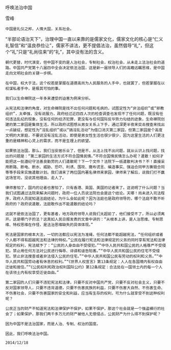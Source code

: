 呼唤法治中国

雪峰


    中国是礼仪之邦，人情大国，关系社会。

   “半部论语治天下”，治理中国一直以来靠的是儒家文化，儒家文化的核心是“仁义礼智信”和“温良恭俭让”，儒家不讲法，更不提倡法治，虽然倡导“礼”，但这个“礼”只是“礼尚往来”的“礼”，其中没有法的含义。

    朝代更替，时代演变，但中国不变的是人治社会，专制社会，权治社会，从未走上法治社会的道路。中国共产党第十八届四中全会决定依法治国，这是新一届领导人们的高瞻远瞩思维，是中国走向文明社会的关键一步棋。

    在中国，权大于法，这个权若是掌握在道德高尚为人民服务的人手中，也就罢了，但若掌握在以权谋私者手中，是极其可怕的事。

    我们以生命禅院这一年多来遭受的迫害为例来分析。

    从宪法和法律的角度，对生命禅院是找不出任何问题和毛病的，试图定性为“非法组织”或“邪教组织”，太牵强，没有说服力，政府经过近四百人次的检查调查也发现不了任何问题，既没有任何违法乱纪的现象，没有任何的经济犯罪，更没有与任何国际反华势力勾结的迹象，生命禅院创建的第二家园是集体生活，所以政府试图想从男女关系上下手，通过深更半夜来突击搜查来找出一点破绽，想定性为“淫乱组织”或以“搞淫乱活动”为借口消灭第二家园，但第二家园是个高度文明的大家庭，不要说没有淫乱活动，即使是男女性生活也很少很少，因为这里生活的人们更注重的是精神和心灵上的需求，而不是生理上的欲望。

    如果依法治国，那么，我们当安居乐业了，但是不，从法上找不出问题，就从认识上找问题，找出的问题是：“第二家园的生活方式不符合国情民情。”不符合国情民情怎么办呢？遣散！如何才能把这一批遵纪守法善良勤劳的人们遣散呢？下一个文件？法院下一纸遣散判决书？不！直接采用断路、断电、断水、威胁、恐吓、利诱、围攻、撒布谎言、编造事实、强迫合同甲方撕毁合同等等手段来实施遣散计划。我们请来了两位国内著名律师来家园，律师来了解后，说我们打不赢这场官司，没说其他理由，走人了。

    律师害怕了，国内的记者也害怕了，只有香港、英国、美国的记者来了。这说明了什么问题？当我们试图通过法院来解决问题时，政府一位人员说法院也会是这个结论。天哪！尚未进入司法程序，政府人员就知道法庭结论，为什么会如此呢？因为法庭也是政府领导的，哪个法庭不敢不听政府的？政府说遣散，法庭敢作出不能遣散的结论吗？

    这就不是依法治国了，更有甚者，地方政府领导人说我们太超前了，他们接受不了，所以必须离开。这是哪门子的法？这真如人民日报发表的文章中讲的：“从根本上讲，是人治思维、专制思维、特权思维在作怪，是法治思维缺失的具体体现。”

    宪法是国家的根本大法，一切的法都应以宪法为准绳，任何法都不能超越宪法，“任何组织或者个人都不得有超越宪法和法律的特权。”公民在履行宪法和法律规定的义务的同时享有宪法和法律规定的权利，宪法赋予了：“公民的人身自由不受侵犯。”“中华人民共和国公民的人格尊严不受侵犯。禁止用任何方法对公民进行侮辱、诽谤和诬告陷害。”“中华人民共和国公民的住宅不受侵犯。禁止非法搜查或者非法侵入公民的住宅。”“中华人民共和国公民有劳动的权利和义务。”“中华人民共和国劳动者有休息的权利。”“《世界人权宣言》第13条规定：人人在各国境内有权自由迁徙和居住。”“《公民权利和政治权利国际公约》第12条规定：合法处在一国领土内的每一个人在该领土内有权享受迁徙自由。”

    第二家园的人们只要不违犯宪法和法律，只要不反对中国共产党，只要不反对社会主义，只要不反对国家领导人，只要不违背道德，只要不伤害民族的利益，只要不伤害大自然、不伤害生命、不伤害社会，只要不伤害国家的安全和利益，应当有生存的权利，可为什么就享受不到这种权利呢？

    公民正当的财产不知道宪法和法律保护不保护，如果不保护，那这个社会就是一个强盗横行的社会了；如果保护，那我们两千多万元的财产被他人无偿侵占，公民财产为什么得不到保护呢？

    因为中国不是法治国家，而是人治、专制、权治的国度。

    因此，我们呼唤法治中国。

    2014/12/18



